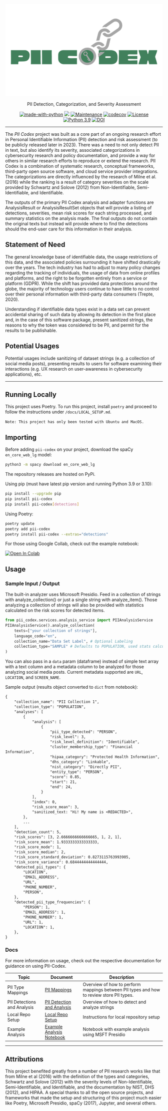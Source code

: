 <div align="center">

![alt text](https://github.com/EdyVision/pii-codex/blob/main/docs/PII_Codex_Logo.svg?raw=true)

PII Detection, Categorization, and Severity Assessment

[![made-with-python](https://img.shields.io/badge/Made%20with-Python-1f425f.svg)](https://www.python.org/)
![](https://img.shields.io/badge/code%20style-black-000000.svg)
[![Maintenance](https://img.shields.io/badge/Maintained%3F-yes-green.svg)](https://GitHub.com/EdyVision/pii-codex/graphs/commit-activity)
[![codecov](https://codecov.io/gh/EdyVision/pii-codex/branch/main/graph/badge.svg?token=QO7DNMP87X)](https://codecov.io/gh/EdyVision/pii-codex)
[![License](https://img.shields.io/badge/License-BSD_3--Clause-blue.svg)](https://opensource.org/licenses/BSD-3-Clause)
[![Python 3.9](https://img.shields.io/badge/python-3.9-blue.svg)](https://www.python.org/downloads/release/python-390/)
[![DOI](https://zenodo.org/badge/533554671.svg)](https://zenodo.org/badge/latestdoi/533554671)

</div>

---
The <em>PII Codex</em> project was built as a core part of an ongoing research effort in Personal Identifiable Information (PII) detection and risk assessment (to be publicly released later in 2023). There was a need to not only detect PII in text, but also identify its severity, associated categorizations in cybersecurity research and policy documentation, and provide a way for others in similar research efforts to reproduce or extend the research. PII Codex is a combination of systematic research, conceptual frameworks, third-party open source software, and cloud service provider integrations. The categorizations are directly influenced by the research of Milne et al. (2016) while the ranking is a result of category severities on the scale provided by Schwartz and Solove (2012) from Non-Identifiable, Semi-Identifiable, and Identifiable.

The outputs of the primary PII Codex analysis and adapter functions are AnalysisResult or AnalysisResultSet objects that will provide a listing of detections, severities, mean risk scores for each string processed, and summary statistics on the analysis made. The final outputs do not contain the original texts but instead will provide where to find the detections should the end-user care for this information in their analysis.

## Statement of Need

The general knowledge base of identifiable data, the usage restrictions of this data, and the associated policies surrounding it have shifted drastically over the years. The tech industry has had to adjust to many policy changes regarding the tracking of individuals, the usage of data from online profiles and platforms, and the right to be forgotten entirely from a service or platform (GDPR). While the shift has provided data protections around the globe, the majority of technology users continue to have little to no control over their personal information with third-party data consumers (Trepte, 2020). 

Understanding if identifiable data types exist in a data set can prevent accidental sharing of such data by allowing its detection in the first place and, in the case of this software package, present sanitized strings, the reasons to why the token was considered to be PII, and permit for the results to be publishable.

## Potential Usages
Potential usages include sanitizing of dataset strings (e.g. a collection of social media posts), presenting results to users for software examining their interactions (e.g. UX research on user-awareness in cybersecurity applications), etc.

<hr/>

## Running Locally
This project uses Poetry. To run this project, install `poetry` and proceed to follow the instructions under `/docs/LOCAL_SETUP.md`.

`Note: This project has only been tested with Ubuntu and MacOS.`

## Importing
Before adding `pii-codex` on your project, download the spaCy `en_core_web_lg` model:

```bash
python3 -m spacy download en_core_web_lg
```


The repository releases are hosted on PyPi.

Using pip (must have latest pip version and running Python 3.9 or 3.10):

```bash
pip install --upgrade pip
pip install pii-codex
pip install pii-codex[detections]
```

Using Poetry:

```bash
poetry update
poetry add pii-codex
poetry install pii-codex --extras="detections"
```

For those using Google Collab, check out the example notebook:

[![Open In Colab](https://colab.research.google.com/assets/colab-badge.svg)](https://colab.research.google.com/gist/EdyVision/802ce21aab21eb5d9afa9e43d301eef7/pii-codex-sample-notebook.ipynb)

## Usage

### Sample Input / Output
The built-in analyzer uses Microsoft Presidio. Feed in a collection of strings with analyze_collection() or just a single string with analyze_item(). Those analyzing a collection of strings will also be provided with statistics calculated on the risk scores for detected items.
```python
from pii_codex.services.analysis_service import PIIAnalysisService
PIIAnalysisService().analyze_collection(
    texts=["your collection of strings"],
    language_code="en",
    collection_name="Data Set Label", # Optional Labeling
    collection_type="SAMPLE" # Defaults to POPULATION, used stats calculations
)
```

You can also pass in a `data` param (dataframe) instead of simple text array with a text column and a metadata column to be analyzed for those analyzing social media posts. Current metadata supported are `URL`, `LOCATION`, and `SCREEN_NAME`.

Sample output (results object converted to `dict` from notebook):
```
{
    "collection_name": "PII Collection 1",
    "collection_type": "POPULATION",
    "analyses": [
        {
            "analysis": [
                {
                    "pii_type_detected": "PERSON",
                    "risk_level": 3,
                    "risk_level_definition": "Identifiable",
                    "cluster_membership_type": "Financial Information",
                    "hipaa_category": "Protected Health Information",
                    "dhs_category": "Linkable",
                    "nist_category": "Directly PII",
                    "entity_type": "PERSON",
                    "score": 0.85,
                    "start": 21,
                    "end": 24,
                }
            ],
            "index": 0,
            "risk_score_mean": 3,
            "sanitized_text: "Hi! My name is <REDACTED>",
        },
        ...
    ],
    "detection_count": 5,
    "risk_scores": [3, 2.6666666666666665, 1, 2, 1],
    "risk_score_mean": 1.9333333333333333,
    "risk_score_mode": 1,
    "risk_score_median": 2,
    "risk_score_standard_deviation": 0.8273115763993905,
    "risk_score_variance": 0.6844444444444444,
    "detected_pii_types": {
        "LOCATION",
        "EMAIL_ADDRESS",
        "URL",
        "PHONE_NUMBER",
        "PERSON",
    },
    "detected_pii_type_frequencies": {
        "PERSON": 1,
        "EMAIL_ADDRESS": 1,
        "PHONE_NUMBER": 1,
        "URL": 1,
        "LOCATION": 1,
    },
}
```

### Docs
For more information on usage, check out the respective documentation for guidance on using PII-Codex.

| Topic                       | Document                                                     | Description                                                                              |
|-----------------------------|--------------------------------------------------------------|------------------------------------------------------------------------------------------|
| PII Type Mappings           | [PII Mappings](docs/MAPPING.md)                              | Overview of how to perform mappings between PII types and how to review store PII types. |
| PII Detections and Analysis | [PII Detection and Analysis](docs/DETECTION_AND_ANALYSIS.md) | Overview of how to detect and analyze strings                                            |
| Local Repo Setup            | [Local Repo Setup](docs/LOCAL_SETUP.md)                      | Instructions for local repository setup                                                  |
| Example Analysis            | [Example Analysis Notebook](notebooks/pii-analysis-ms-presidio.ipynb)  | Notebook with example analysis using MSFT Presidio                             |

<hr/>

## Attributions
This project benefited greatly from a number of PII research works like that from Milne et al (2016) with the definition of the types and categories, Schwartz and Solove (2012) with the severity levels of Non-Identifiable, Semi-Identifiable, and Identifiable, and the documentation by NIST, DHS (2012), and HIPAA. A special thanks to all the open source projects, and frameworks that made the setup and structuring of this project much easier like Poetry, Microsoft Presidio, spaCy (2017), Jupyter, and several others.

